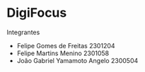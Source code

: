 # DigiFocus
Integrantes

- Felipe Gomes de Freitas          2301204
- Felipe Martins Menino            2301058
- João Gabriel Yamamoto Angelo     2300504
